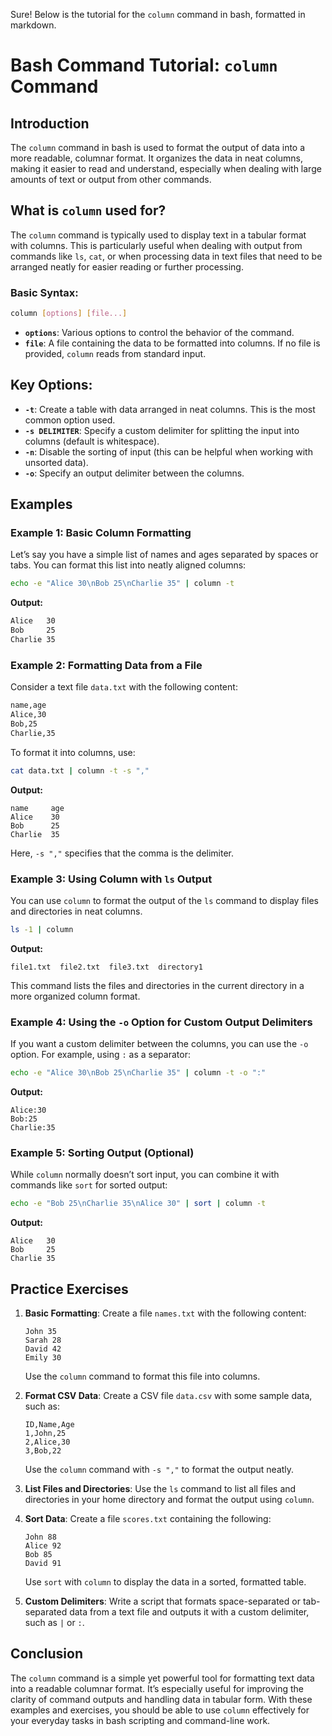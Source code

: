 Sure! Below is the tutorial for the `column` command in bash, formatted in markdown.

# Bash Command Tutorial: `column` Command

## Introduction
The `column` command in bash is used to format the output of data into a more readable, columnar format. It organizes the data in neat columns, making it easier to read and understand, especially when dealing with large amounts of text or output from other commands.

## What is `column` used for?
The `column` command is typically used to display text in a tabular format with columns. This is particularly useful when dealing with output from commands like `ls`, `cat`, or when processing data in text files that need to be arranged neatly for easier reading or further processing.

### Basic Syntax:
```bash
column [options] [file...]
```

- **`options`**: Various options to control the behavior of the command.
- **`file`**: A file containing the data to be formatted into columns. If no file is provided, `column` reads from standard input.

## Key Options:
- **`-t`**: Create a table with data arranged in neat columns. This is the most common option used.
- **`-s DELIMITER`**: Specify a custom delimiter for splitting the input into columns (default is whitespace).
- **`-n`**: Disable the sorting of input (this can be helpful when working with unsorted data).
- **`-o`**: Specify an output delimiter between the columns.

## Examples

### Example 1: Basic Column Formatting
Let’s say you have a simple list of names and ages separated by spaces or tabs. You can format this list into neatly aligned columns:

```bash
echo -e "Alice 30\nBob 25\nCharlie 35" | column -t
```

**Output:**
```bash
Alice   30
Bob     25
Charlie 35
```

### Example 2: Formatting Data from a File
Consider a text file `data.txt` with the following content:
```bash
name,age
Alice,30
Bob,25
Charlie,35
```

To format it into columns, use:

```bash
cat data.txt | column -t -s ","
```

**Output:**
```
name     age
Alice    30
Bob      25
Charlie  35
```

Here, `-s ","` specifies that the comma is the delimiter.

### Example 3: Using Column with `ls` Output
You can use `column` to format the output of the `ls` command to display files and directories in neat columns.

```bash
ls -1 | column
```

**Output:**
```
file1.txt  file2.txt  file3.txt  directory1
```

This command lists the files and directories in the current directory in a more organized column format.

### Example 4: Using the `-o` Option for Custom Output Delimiters
If you want a custom delimiter between the columns, you can use the `-o` option. For example, using `:` as a separator:

```bash
echo -e "Alice 30\nBob 25\nCharlie 35" | column -t -o ":"
```

**Output:**
```
Alice:30
Bob:25
Charlie:35
```

### Example 5: Sorting Output (Optional)
While `column` normally doesn’t sort input, you can combine it with commands like `sort` for sorted output:

```bash
echo -e "Bob 25\nCharlie 35\nAlice 30" | sort | column -t
```

**Output:**
```
Alice   30
Bob     25
Charlie 35
```

## Practice Exercises

1. **Basic Formatting**: Create a file `names.txt` with the following content:
    ```
    John 35
    Sarah 28
    David 42
    Emily 30
    ```
   Use the `column` command to format this file into columns.

2. **Format CSV Data**: Create a CSV file `data.csv` with some sample data, such as:
    ```
    ID,Name,Age
    1,John,25
    2,Alice,30
    3,Bob,22
    ```
   Use the `column` command with `-s ","` to format the output neatly.

3. **List Files and Directories**: Use the `ls` command to list all files and directories in your home directory and format the output using `column`.

4. **Sort Data**: Create a file `scores.txt` containing the following:
    ```
    John 88
    Alice 92
    Bob 85
    David 91
    ```
   Use `sort` with `column` to display the data in a sorted, formatted table.

5. **Custom Delimiters**: Write a script that formats space-separated or tab-separated data from a text file and outputs it with a custom delimiter, such as `|` or `:`.

## Conclusion
The `column` command is a simple yet powerful tool for formatting text data into a readable columnar format. It’s especially useful for improving the clarity of command outputs and handling data in tabular form. With these examples and exercises, you should be able to use `column` effectively for your everyday tasks in bash scripting and command-line work.
```